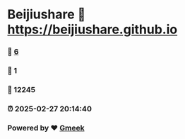 # Beijiushare :link: https://beijiushare.github.io 
### :page_facing_up: [6](https://beijiushare.github.io/tag.html) 
### :speech_balloon: 1 
### :hibiscus: 12245 
### :alarm_clock: 2025-02-27 20:14:40 
### Powered by :heart: [Gmeek](https://github.com/Meekdai/Gmeek)
